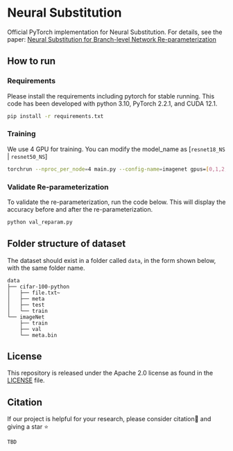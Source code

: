# Neural Substitution

Official PyTorch implementation for Neural Substitution. For details, see the
paper: [Neural Substitution for Branch-level Network Re-parameterization](TBD)

## How to run

### Requirements

Please install the requirements including pytorch for stable running. This code has been developed with python 3.10,
PyTorch 2.2.1, and CUDA 12.1.

```bash
pip install -r requirements.txt
```

### Training

We use 4 GPU for training. You can modify the model_name as [`resnet18_NS` | `resnet50_NS`]

```bash
torchrun --nproc_per_node=4 main.py --config-name=imagenet gpus=[0,1,2,3] train.batch_size=64 train.optimizer.grad_accumulation=4 model.model_name=resnet50_NS
```

### Validate Re-parameterization

To validate the re-parameterization, run the code below. This will display the accuracy before and after the
re-parameterization.

```bash
python val_reparam.py
```

## Folder structure of dataset

The dataset should exist in a folder called `data`, in the form shown below, with the same folder name.

```
data
├── cifar-100-python
│   ├── file.txt~
│   ├── meta
│   ├── test
│   └── train
└── imageNet
    ├── train
    ├── val
    └── meta.bin
```

## License

This repository is released under the Apache 2.0 license as found in the [LICENSE](./LICENSE) file.

## Citation

If our project is helpful for your research, please consider citation:paperclip: and giving a star ⭐

```
TBD
```
